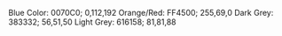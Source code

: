 Blue Color: 0070C0; 0,112,192
Orange/Red: FF4500; 255,69,0
Dark Grey: 383332; 56,51,50
Light Grey: 616158; 81,81,88

